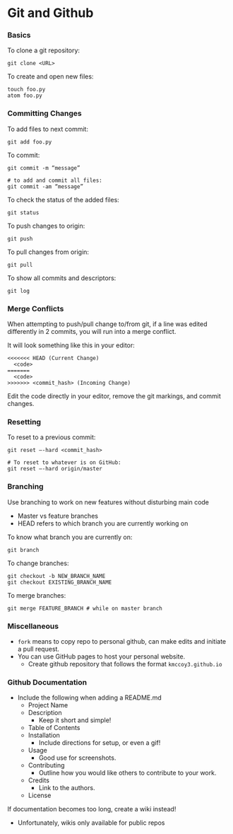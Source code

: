 
# Git and Github

### Basics

To clone a git repository:
```
git clone <URL>
```

To create and open new files:
```
touch foo.py
atom foo.py
```

### Committing Changes

To add files to next commit:
```
git add foo.py
```

To commit:
```
git commit -m “message”

# to add and commit all files:
git commit -am “message”
```

To check the status of the added files:
```
git status
```

To push changes to origin:
```
git push
```

To pull changes from origin:
```
git pull
```

To show all commits and descriptors:
```
git log
```

### Merge Conflicts

When attempting to push/pull change to/from git, if a line was edited differently in 2 commits, you will run into a merge conflict.

It will look something like this in your editor:
```
<<<<<<< HEAD (Current Change)
  <code>
=======
  <code>
>>>>>>> <commit_hash> (Incoming Change)
```

Edit the code directly in your editor, remove the git markings, and commit changes.

### Resetting

To reset to a previous commit:
```
git reset —-hard <commit_hash>

# To reset to whatever is on GitHub:
git reset —-hard origin/master
```

### Branching

Use branching to work on new features without disturbing main code
- Master vs feature branches
- HEAD refers to which branch you are currently working on

To know what branch you are currently on:
```
git branch
```

To change branches:
```
git checkout -b NEW_BRANCH_NAME
git checkout EXISTING_BRANCH_NAME
```

To merge branches:
```
git merge FEATURE_BRANCH # while on master branch
```

### Miscellaneous

* `fork` means to copy repo to personal github, can make edits and initiate a pull request.
* You can use GitHub pages to host your personal website.
  * Create github repository that follows the format `kmccoy3.github.io`


### Github Documentation

* Include the following when adding a README.md
  * Project Name
  * Description
    * Keep it short and simple!
  * Table of Contents
  * Installation
    * Include directions for setup, or even a gif!
  * Usage
    * Good use for screenshots.
  * Contributing
    * Outline how you would like others to contribute to your work.
  * Credits
    * Link to the authors.
  * License

If documentation becomes too long, create a wiki instead!
* Unfortunately, wikis only available for public repos
